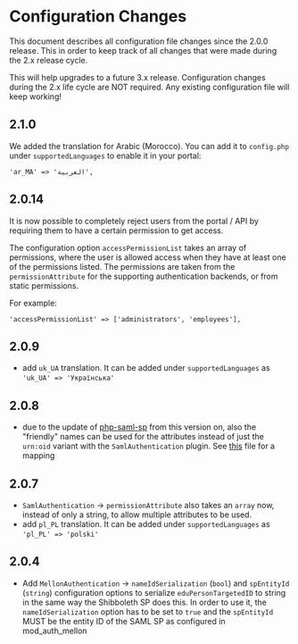 # Configuration Changes

This document describes all configuration file changes since the 2.0.0 release.
This in order to keep track of all changes that were made during the 2.x 
release cycle. 

This will help upgrades to a future 3.x release. Configuration changes during
the 2.x life cycle are NOT required. Any existing configuration file will keep
working!

## 2.1.0

We added the translation for Arabic (Morocco). You can add it to `config.php` 
under `supportedLanguages` to enable it in your portal:

    'ar_MA' => 'العربية',

## 2.0.14

It is now possible to completely reject users from the portal / API by 
requiring them to have a certain permission to get access.

The configuration option `accessPermissionList` takes an array of permissions, 
where the user is allowed access when they have at least one of the permissions
listed. The permissions are taken from the `permissionAttribute` for the 
supporting authentication backends, or from static permissions.

For example:

    'accessPermissionList' => ['administrators', 'employees'],

## 2.0.9

- add `uk_UA` translation. It can be added under `supportedLanguages` as 
  `'uk_UA' => 'Українська'`

## 2.0.8

- due to the update of [php-saml-sp](https://github.com/fkooman/php-saml-sp/) 
  from this version on, also the "friendly" names can be used for the 
  attributes instead of just the `urn:oid` variant with the 
  `SamlAuthentication` plugin. See 
  [this](https://github.com/fkooman/php-saml-sp/blob/7dfda19cfba2d5b84d3b2e99d6e77649cbc8bb7e/src/attribute_mapping.php#L32) 
  file for a mapping

## 2.0.7

- `SamlAuthentication` -> `permissionAttribute` also takes an `array` now, 
  instead of only a string, to allow multiple attributes to be used.
- add `pl_PL` translation. It can be added under `supportedLanguages` as
  `'pl_PL' => 'polski'`
    
## 2.0.4

- Add `MellonAuthentication` -> `nameIdSerialization` (`bool`) and 
  `spEntityId` (`string`) configuration options to serialize 
  `eduPersonTargetedID` to string in the same way the Shibboleth SP does this. 
  In order to use it, the `nameIdSerialization` option has to be set to `true` 
  and the `spEntityId` MUST be the entity ID of the SAML SP as configured in 
  mod_auth_mellon
